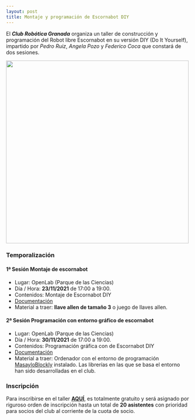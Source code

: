 ```yaml
---
layout: post
title: Montaje y programación de Escornabot DIY
---
```


El ***Club Robótica Granada*** organiza un taller de construcción y programación del Robot libre Escornabot en su versión DIY (Do It Yourself), impartido por *Pedro Ruiz*, *Angela Pozo* y *Federico Coca* que constará de dos sesiones.

<img src="http://clubroboticagranada.github.io/images/escornabot_diy.jpg" width="500" />

### Temporalización ###
#### 1ª Sesión Montaje de escornabot ####
* Lugar: OpenLab (Parque de las Ciencias)
* Día / Hora: **23/11/2021** de 17:00 a 19:00.
* Contenidos: Montaje de Escornabot DIY
* [Documentación](https://github.com/pedroruizf/taller_escornabot)
* Material a traer: **llave allen de tamaño 3** o juego de llaves allen.

#### 2ª Sesión Programación con entorno gráfico de escornabot ####
* Lugar: OpenLab (Parque de las Ciencias)
* Día / Hora: **30/11/2021** de 17:00 a 19:00.
* Contenidos: Programación gráfica con de Escornabot DIY
* [Documentación](https://0yleuksmjpt1xz8uqekjjw-on.drv.tw/programar_escornabot/)
* Material a traer: Ordenador con el entorno de programación [MasayloBlockly](https://github.com/agomezgar/masayloBlockly/releases/tag/v1.1.7) instalado. Las librerías en las que se basa el entorno han sido desarrolladas en el club.

### Inscripción

Para inscribirse en el taller [**AQUÍ**](https://forms.gle/aPPpBiL9Pz1aSgnE7), es totalmente gratuito y será asignado por riguroso orden de inscripción hasta un total de **20 asistentes** con prioridad para socios del club al corriente de la cuota de socio.
